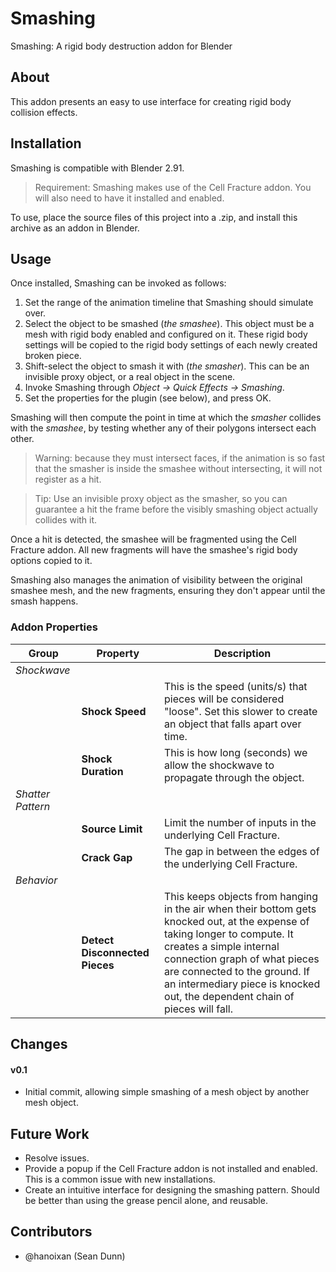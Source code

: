 # Smashing

Smashing: A rigid body destruction addon for Blender

## About

This addon presents an easy to use interface for creating rigid body collision effects. 

## Installation

Smashing is compatible with Blender 2.91.

> Requirement: Smashing makes use of the Cell Fracture addon. You will also need to have it installed and enabled.

To use, place the source files of this project into a .zip, and install this archive as an addon in Blender.

## Usage

Once installed, Smashing can be invoked as follows:

1. Set the range of the animation timeline that Smashing should simulate over.
2. Select the object to be smashed (*the smashee*). This object must be a mesh with rigid body enabled and configured on it. These rigid body settings will be copied to the rigid body settings of each newly created broken piece.
3. Shift-select the object to smash it with (*the smasher*). This can be an invisible proxy object, or a real object in the scene.
4. Invoke Smashing through *Object -> Quick Effects -> Smashing*.
5. Set the properties for the plugin (see below), and press OK.

Smashing will then compute the point in time at which the *smasher* collides with the *smashee*, by testing whether any of their polygons intersect each other.

> Warning: because they must intersect faces, if the animation is so fast that the smasher is inside the smashee without intersecting, it will not register as a hit.

> Tip: Use an invisible proxy object as the smasher, so you can guarantee a hit the frame before the visibly smashing object actually collides with it.

Once a hit is detected, the smashee will be fragmented using the Cell Fracture addon. All new fragments will have the smashee's rigid body options copied to it.

Smashing also manages the animation of visibility between the original smashee mesh, and the new fragments, ensuring they don't appear until the smash happens.

### Addon Properties

| Group | Property | Description |
| --- | --- | --- |
| *Shockwave* |||
|| **Shock Speed** | This is the speed (units/s) that pieces will be considered "loose". Set this slower to create an object that falls apart over time. |
|| **Shock Duration** | This is how long (seconds) we allow the shockwave to propagate through the object. |
| *Shatter Pattern* |||
|| **Source Limit** | Limit the number of inputs in the underlying Cell Fracture. |
|| **Crack Gap** | The gap in between the edges of the underlying Cell Fracture. |
| *Behavior* |||
|| **Detect Disconnected Pieces** | This keeps objects from hanging in the air when their bottom gets knocked out, at the expense of taking longer to compute. It creates a simple internal connection graph of what pieces are connected to the ground. If an intermediary piece is knocked out, the dependent chain of pieces will fall. |

## Changes

#### v0.1

- Initial commit, allowing simple smashing of a mesh object by another mesh object.

## Future Work

* Resolve issues.
* Provide a popup if the Cell Fracture addon is not installed and enabled. This is a common issue with new installations.
* Create an intuitive interface for designing the smashing pattern. Should be better than using the grease pencil alone, and reusable.

## Contributors

* @hanoixan (Sean Dunn)
